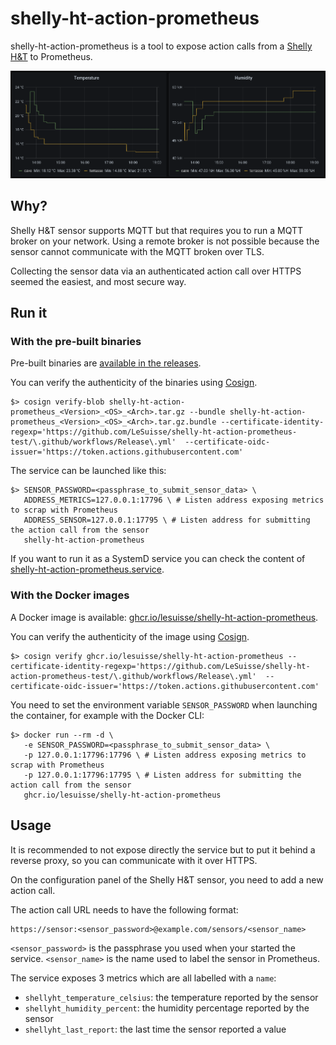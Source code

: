 # shelly-ht-action-prometheus

shelly-ht-action-prometheus is a tool to expose action calls from a [Shelly H&T](https://shelly.cloud/products/shelly-humidity-temperature-smart-home-automation-sensor/) to Prometheus.

![Grafana dashboard with the exported metrics](./shelly_ht_dashboard.png)

## Why?

Shelly H&T sensor supports MQTT but that requires you to run a MQTT broker on your network. Using a remote broker is not
possible because the sensor cannot communicate with the MQTT broken over TLS.

Collecting the sensor data via an authenticated action call over HTTPS seemed the easiest, and most secure way. 

## Run it

### With the pre-built binaries

Pre-built binaries are [available in the releases](https://github.com/LeSuisse/shelly-ht-action-prometheus/releases).

You can verify the authenticity of the binaries using [Cosign](https://github.com/sigstore/cosign).

```
$> cosign verify-blob shelly-ht-action-prometheus_<Version>_<OS>_<Arch>.tar.gz --bundle shelly-ht-action-prometheus_<Version>_<OS>_<Arch>.tar.gz.bundle --certificate-identity-regexp='https://github.com/LeSuisse/shelly-ht-action-prometheus-test/\.github/workflows/Release\.yml'  --certificate-oidc-issuer='https://token.actions.githubusercontent.com'
```

The service can be launched like this:

```
$> SENSOR_PASSWORD=<passphrase_to_submit_sensor_data> \
   ADDRESS_METRICS=127.0.0.1:17796 \ # Listen address exposing metrics to scrap with Prometheus
   ADDRESS_SENSOR=127.0.0.1:17795 \ # Listen address for submitting the action call from the sensor
   shelly-ht-action-prometheus
```

If you want to run it as a SystemD service you can check the content of
[shelly-ht-action-prometheus.service](./systemd/shelly-ht-action-prometheus.service).

### With the Docker images

A Docker image is available: [ghcr.io/lesuisse/shelly-ht-action-prometheus](https://github.com/LeSuisse/shelly-ht-action-prometheus/pkgs/container/shelly-ht-action-prometheus).

You can verify the authenticity of the image using [Cosign](https://github.com/sigstore/cosign).

```
$> cosign verify ghcr.io/lesuisse/shelly-ht-action-prometheus --certificate-identity-regexp='https://github.com/LeSuisse/shelly-ht-action-prometheus-test/\.github/workflows/Release\.yml'  --certificate-oidc-issuer='https://token.actions.githubusercontent.com'
```

You need to set the environment variable `SENSOR_PASSWORD` when launching the container, for example with the Docker CLI:

```
$> docker run --rm -d \
   -e SENSOR_PASSWORD=<passphrase_to_submit_sensor_data> \
   -p 127.0.0.1:17796:17796 \ # Listen address exposing metrics to scrap with Prometheus
   -p 127.0.0.1:17796:17795 \ # Listen address for submitting the action call from the sensor
   ghcr.io/lesuisse/shelly-ht-action-prometheus
```

## Usage

It is recommended to not expose directly the service but to put it behind a reverse proxy, so you can communicate with it
over HTTPS.

On the configuration panel of the Shelly H&T sensor, you need to add a new action call.

The action call URL needs to have the following format:

```
https://sensor:<sensor_password>@example.com/sensors/<sensor_name>
```

`<sensor_password>` is the passphrase you used when your started the service. `<sensor_name>` is the name used to label
the sensor in Prometheus.

The service exposes 3 metrics which are all labelled with a `name`:
 * `shellyht_temperature_celsius`: the temperature reported by the sensor
 * `shellyht_humidity_percent`: the humidity percentage reported by the sensor
 * `shellyht_last_report`: the last time the sensor reported a value
 